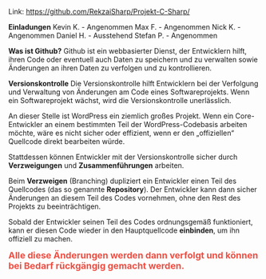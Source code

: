 Link: https://github.com/RekzaiSharp/Projekt-C-Sharp/

**Einladungen**
Kevin K. - Angenommen
Max F. - Angenommen
Nick K. - Angenommen
Daniel H. - Ausstehend
Stefan P. - Angenommen

**Was ist Github?**
Github ist ein webbasierter Dienst, der Entwicklern hilft, ihren Code oder eventuell auch Daten zu speichern und zu verwalten sowie Änderungen an ihren Daten zu verfolgen und zu kontrollieren. 

**Versionskontrolle**
Die Versionskontrolle hilft Entwicklern bei der Verfolgung und Verwaltung von Änderungen am Code eines Softwareprojekts. Wenn ein Softwareprojekt wächst, wird die Versionskontrolle unerlässlich.

An dieser Stelle ist WordPress ein ziemlich großes Projekt. Wenn ein Core-Entwickler an einem bestimmten Teil der WordPress-Codebasis arbeiten möchte, wäre es nicht sicher oder effizient, wenn er den „offiziellen“ Quellcode direkt bearbeiten würde.

Stattdessen können Entwickler mit der Versionskontrolle sicher durch **Verzweigungen** und **Zusammenführungen** arbeiten.

Beim **Verzweigen** (Branching) dupliziert ein Entwickler einen Teil des Quellcodes (das so genannte **Repository**). Der Entwickler kann dann sicher Änderungen an diesem Teil des Codes vornehmen, ohne den Rest des Projekts zu beeinträchtigen.

Sobald der Entwickler seinen Teil des Codes ordnungsgemäß funktioniert, kann er diesen Code wieder in den Hauptquellcode **einbinden**, um ihn offiziell zu machen.

**<font color="#f04f43" size="4">Alle diese Änderungen werden dann verfolgt und können bei Bedarf rückgängig gemacht werden.</font>**

